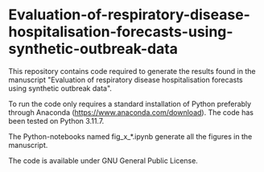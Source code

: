 # Evaluation-of-respiratory-disease-hospitalisation-forecasts-using-synthetic-outbreak-data

This repository contains code required to generate the results found in the manuscript "Evaluation of respiratory disease hospitalisation forecasts using synthetic outbreak data".

To run the code only requires a standard installation of Python preferably through Anaconda (https://www.anaconda.com/download). The code has been tested on Python 3.11.7. 

The Python-notebooks named fig_x_*.ipynb generate all the figures in the manuscript.

The code is available under GNU General Public License.
